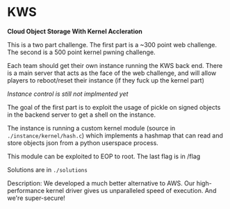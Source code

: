 # KWS

**Cloud Object Storage With Kernel Accleration**

This is a two part challenge. The first part is a ~300 point web challenge. The second is a 500 point kernel pwning challenge.

Each team should get their own instance running the KWS back end. There is a main server that acts as the
face of the web challenge, and will allow players to reboot/reset their instance (if they fuck up the kernel part)

*Instance control is still not implmented yet*

The goal of the first part is to exploit the usage of pickle on signed objects in the backend server to get a shell on the instance.

The instance is running a custom kernel module (source in `./instance/kernel/hash.c`) which implements a hashmap
that can read and store objects json from a python userspace process.

This module can be exploited to EOP to root. The last flag is in /flag

Solutions are in `./solutions`


Description: We developed a much better alternative to AWS. Our high-performance kernel driver gives us unparalleled speed of execution. And we're super-secure!
